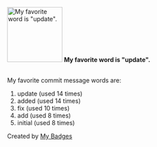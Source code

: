 <img src="https://my-badges.github.io/my-badges/favorite-word.png" alt="My favorite word is &quot;update&quot;." title="My favorite word is &quot;update&quot;." width="128">
<strong>My favorite word is &quot;update&quot;.</strong>
<br><br>

My favorite commit message words are:

1. update (used 14 times)
2. added (used 14 times)
3. fix (used 10 times)
4. add (used 8 times)
5. initial (used 8 times)


Created by <a href="https://github.com/my-badges/my-badges">My Badges</a>